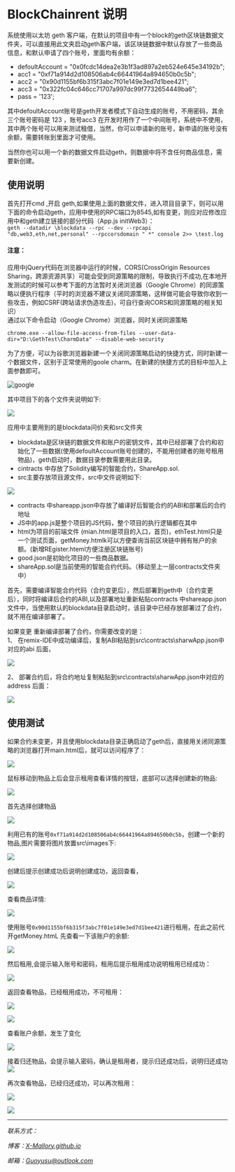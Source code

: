 # BlockChainrent 说明   
系统使用以太坊 geth 客户端，在默认的项目中有一个block的geth区块链数据文件夹，可以直接用此文夹启动geth客户端，该区块链数据中默认存放了一些商品信息，和默认申请了四个账号，里面均有余额：    

*  defoultAccount = "0x0fcdc14dea2e3b1f3ad897a2eb524e645e34192b";
*  acc1 = "0xf71a914d2d108506ab4c66441964a894650b0c5b"; 
*  acc2 = "0x90d1155bf6b315f3abc7f01e149e3ed7d1bee421";
*  acc3 = "0x322fc04c646cc71707a997dc99f7732654449ba6";
*  pass = '123';      

其中defoultAccount账号是geth开发者模式下自动生成的账号，不用密码，其余三个账号密码是 123  ，账号acc3 在开发时用作了一个中间账号，系统中不使用，其中两个账号可以用来测试租借，当然，你可以申请新的账号，新申请的账号没有余额，需要转账到里面才可使用。      

当然你也可以用一个新的数据文件启动geth，则数据中将不含任何商品信息，需要新创建。    

## 使用说明   
首先打开cmd ,开启 geth,如果使用上面的数据文件，进入项目目录下，则可以用下面的命令启动geth，应用中使用的RPC端口为8545,如有变更，则应对应修改应用中和geth建立链接的部分代码（App.js  initWeb3）：   
`geth --datadir \blockdata --rpc --dev --rpcapi "db,web3,eth,net,personal" --rpccorsdomain " *" console 2>> \test.log`      

#### 注意： 
应用中jQuery代码在浏览器中运行的时候，CORS(CrossOrigin Resources Sharing，跨源资源共享）可能会受到同源策略的限制，导致执行不成功,在本地开发测试的时候可以参考下面的方法暂时关闭浏览器（Google Chrome）的同源策略以便执行程序（平时的浏览器不建议关闭同源策略，这样做可能会导致你收到一些攻击，例如CSRF(跨站请求伪造攻击)，可自行查询CORS和同源策略的相关知识）   
通过以下命令启动（Google Chrome）浏览器，同时关闭同源策略   
``` 
chrome.exe --allow-file-access-from-files --user-data-dir="D:\GethTest\CharmData" --disable-web-security
``` 
为了方便，可以为谷歌浏览器新建一个关闭同源策略启动的快捷方式，同时新建一个数据文件，区别于正常使用的goole charm。在新建的快捷方式的目标中加入上面参数即可。     

![](Readme\google.png "google")         


其中项目下的各个文件夹说明如下:       
 
![](Readme\目录说明1.png )   

应用中主要用到的是blockdata问价夹和src文件夹   
    
* blockdata是区块链的数据文件和账户的密钥文件，其中已经部署了合约和初始化了一些数据(使用defoultAccount账号创建的，不能用创建者的账号租用物品)，geth启动时，数据目录参数需要用此目录。     
* cintracts 中存放了Solidity编写的智能合约，ShareApp.sol.   
* src主要存放项目源文件，src中文件说明如下:   

![](Readme\目录说明.png )    
 
* contracts 中shareapp.json中存放了编译好后智能合约的ABI和部署后的合约地址   
* JS中的app.js是整个项目的JS代码，整个项目的执行逻辑都在其中   
* html为项目的前端文件 (mian.html是项目的入口，首页)，ethTest.html只是一个测试页面，getMoney.htmlk可以方便查询当前区块链中拥有账户的余额。(新增REgister.hteml方便注册区块链账号)   
* good.json是初始化项目的一些商品数据。   
* shareApp.sol是当前使用的智能合约代码。（移动至上一层contracts文件夹中）     


首先，需要编译智能合约代码（合约变更后），然后部署到geth中（合约变更后），同时将编译后合约的ABI,以及部署地址重新粘贴contracts 中shareapp.json文件中，当使用默认的blockdata目录启动时，该目录中已经存放部署过了合约，就不用在编译部署了。    
     
如果变更 重新编译部署了合约，你需要改变的是：      
1、  在remix-IDE中成功编译后，复制ABI粘贴到src\contracts\sharwApp.json中对应的abi 后面，   

![](Readme\ABI.PNG )   

2、 部署合约后，将合约地址复制粘贴到src\contracts\sharwApp.json中对应的address 后面：   

![](Readme\addr.PNG )

## 使用测试   

如果合约未变更，并且使用blockdata目录正确启动了geth后，直接用关闭同源策略的浏览器打开main.html后，就可以访问程序了：   

![](Readme\1.png )   
  
鼠标移动到物品上后会显示租用查看详情的按钮，底部可以选择创建新的物品:   

![](Readme\2.PNG )   

首先选择创建物品    

![](Readme\3.PNG )    

利用已有的账号`0xf71a914d2d108506ab4c66441964a894650b0c5b`，创建一个新的物品,图片需要将图片放置src\images下:   

![](Readme\4.PNG )

创建后提示创建成功后说明创建成功，返回查看，   

![](Readme\5.png )   

查看商品详情:   

![](Readme\6.png )   

使用账号`0x90d1155bf6b315f3abc7f01e149e3ed7d1bee421`进行租用，在此之前代开getMoney.htmL 先查看一下该账户的余额:    

![](Readme\7.png )    

然后租用,会提示输入账号和密码，租用后提示租用成功说明租用已经成功：   

![](Readme\8.png )    

返回查看物品，已经租用成功，不可租用：    

![](Readme\99.PNG )    


![](Readme\9.PNG )     

查看账户余额，发生了变化    

![](Readme\10.png )

接着归还物品，会提示输入密码，确认是租用者，提示归还成功后，说明归还成功   
![](Readme\11.png )   

再次查看物品，已经归还成功，可以再次租用：   

![](Readme\122.png )   

![](Readme\12.png )       
   

***

*联系方式：*    

*博客：[X-Mallory.github.io](https://x-mallory.github.io/)*    

*邮箱：Guoyusu@outlook.com*









